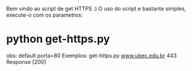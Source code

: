 Bem vindo ao script de get HTTPS :) 
O uso do script e bastante simples, execute-o com os parametros: 
# python get-https.py <url> <porta>
obs: default porta=80
Exemplos:
  get-https.py www.ubec.edu.br 443
  Response [200]
